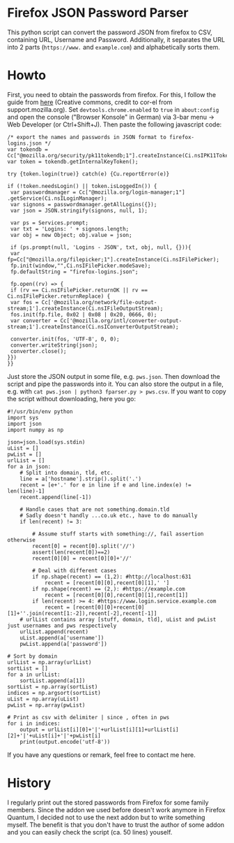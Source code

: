 # Firefox JSON Password Parser

This python script can convert the password JSON from firefox to CSV, containing URL, Username and Password.
Additionally, it separates the URL into 2 parts (`https://www.` and `example.com`) and alphabetically sorts them.

# Howto

First, you need to obtain the passwords from firefox. For this, I follow the guide from [here](https://support.mozilla.org/de/questions/1077630#answer-834769) (Creative commons, credit to  cor-el from support.mozilla.org).
Set `devtools.chrome.enabled` to `true` in `about:config` and open the console ("Browser Konsole" in German) via 3-bar menu -> Web Developer (or Ctrl+Shift+J). Then paste the following javascript code:

    /* export the names and passwords in JSON format to firefox-logins.json */
    var tokendb = Cc["@mozilla.org/security/pk11tokendb;1"].createInstance(Ci.nsIPK11TokenDB);
    var token = tokendb.getInternalKeyToken();
    
    try {token.login(true)} catch(e) {Cu.reportError(e)}
    
    if (!token.needsLogin() || token.isLoggedIn()) {
     var passwordmanager = Cc["@mozilla.org/login-manager;1"] .getService(Ci.nsILoginManager);
     var signons = passwordmanager.getAllLogins({});
     var json = JSON.stringify(signons, null, 1);
    
     var ps = Services.prompt;
     var txt = 'Logins: ' + signons.length;
     var obj = new Object; obj.value = json;
    
     if (ps.prompt(null, 'Logins - JSON', txt, obj, null, {})){
     var fp=Cc["@mozilla.org/filepicker;1"].createInstance(Ci.nsIFilePicker);
     fp.init(window,"",Ci.nsIFilePicker.modeSave);
     fp.defaultString = "firefox-logins.json";
    
     fp.open((rv) => {
     if (rv == Ci.nsIFilePicker.returnOK || rv == Ci.nsIFilePicker.returnReplace) {
     var fos = Cc['@mozilla.org/network/file-output-stream;1'].createInstance(Ci.nsIFileOutputStream);
     fos.init(fp.file, 0x02 | 0x08 | 0x20, 0666, 0);
     var converter = Cc['@mozilla.org/intl/converter-output-stream;1'].createInstance(Ci.nsIConverterOutputStream);
    
     converter.init(fos, 'UTF-8', 0, 0);
     converter.writeString(json);
     converter.close();
    }})
    }}

Just store the JSON output in some file, e.g. `pws.json`. Then download the script and pipe the passwords into it. You can also store the output in a file, e.g. with `cat pws.json | python3 fparser.py > pws.csv`. If you want to copy the script without downloading, here you go:

    #!/usr/bin/env python
    import sys
    import json
    import numpy as np
    
    json=json.load(sys.stdin)
    uList = []
    pwList = []
    urlList = []
    for a in json:
    	# Split into domain, tld, etc.
    	line = a['hostname'].strip().split('.')
    	recent = [e+'.' for e in line if e and line.index(e) != len(line)-1]
    	recent.append(line[-1])
    
    	# Handle cases that are not something.domain.tld
    	# Sadly doesn't handly ...co.uk etc., have to do manually
    	if len(recent) != 3:
    
    		# Assume stuff starts with something://, fail assertion otherwise
    		recent[0] = recent[0].split('//')
    		assert(len(recent[0])==2)
    		recent[0][0] = recent[0][0]+'//'
    
    		# Deal with different cases
    		if np.shape(recent) == (1,2): #http://localhost:631
    			recent = [recent[0][0],recent[0][1],' ']
    		if np.shape(recent) == (2,): #https://example.com
    			recent = [recent[0][0],recent[0][1],recent[1]]
    		if len(recent) >= 4: #https://www.login.service.example.com
    			recent = [recent[0][0]+recent[0][1]+''.join(recent[1:-2]),recent[-2],recent[-1]]
    	# urlList contains array [stuff, domain, tld], uList and pwList just usernames and pws respectively		
    	urlList.append(recent)
    	uList.append(a['username'])
    	pwList.append(a['password'])
    
    # Sort by domain
    urlList = np.array(urlList)
    sortList = []
    for a in urlList:
    	sortList.append(a[1])
    sortList = np.array(sortList)
    indices = np.argsort(sortList)
    uList = np.array(uList)
    pwList = np.array(pwList)
    
    # Print as csv with delimiter | since , often in pws
    for i in indices:
    	output = urlList[i][0]+'|'+urlList[i][1]+urlList[i][2]+'|'+uList[i]+'|'+pwList[i]
    	print(output.encode('utf-8'))

If you have any questions or remark, feel free to contact me here.

# History
I regularly print out the stored passwords from Firefox for some family members. Since the addon we used before doesn't work anymore in Firefox Quantum, I decided not to use the next addon but to write something myself. The benefit is that you don't have to trust the author of some addon and you can easily check the script (ca. 50 lines) youself.
